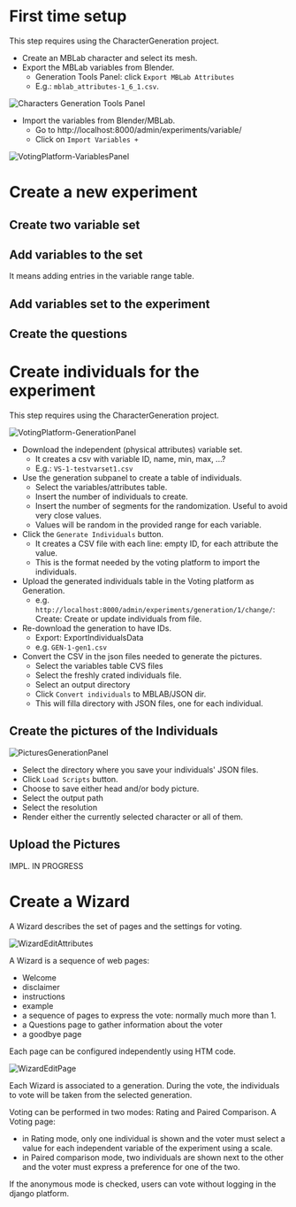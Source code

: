 # First time setup

This step requires using the CharacterGeneration project.

* Create an MBLab character and select its mesh.
* Export the MBLab variables from Blender.
  * Generation Tools Panel: click `Export MBLab Attributes`
  * E.g.: `mblab_attributes-1_6_1.csv`.

 ![Characters Generation Tools Panel](Pics/GenerationToolsPanel.png "Characters Generation Tools")


* Import the variables from Blender/MBLab.
  * Go to http://localhost:8000/admin/experiments/variable/
  * Click on `Import Variables +`

![VotingPlatform-VariablesPanel](Pics/VotingPlatform-VariablesPanel.png "Voting Platform: Variables Panel")

# Create a new experiment

## Create two variable set

## Add variables to the set
It means adding entries in the variable range table.

## Add variables set to the experiment

## Create the questions


# Create individuals for the experiment

This step requires using the CharacterGeneration project.

![VotingPlatform-GenerationPanel](Pics/VotingPlatform-GenerationPanel.png "Voting Platform: Generation panel")


* Download the independent (physical attributes) variable set.
  - It creates a csv with variable ID, name, min, max, ...?
  - E.g.: `VS-1-testvarset1.csv`
* Use the generation subpanel to create a table of individuals.
  - Select the variables/attributes table.
  - Insert the number of individuals to create.
  - Insert the number of segments for the randomization. Useful to avoid very close values.
  - Values will be random in the provided range for each variable.
* Click the `Generate Individuals` button.
  - It creates a CSV file with each line: empty ID, for each attribute the value.
  - This is the format needed by the voting platform to import the individuals.
* Upload the generated individuals table in the Voting platform as Generation.
  - e.g. `http://localhost:8000/admin/experiments/generation/1/change/`: Create: Create or update individuals from file.
* Re-download the generation to have IDs.
  - Export: ExportIndividualsData
  - e.g. `GEN-1-gen1.csv`
* Convert the CSV in the json files needed to generate the pictures.
  - Select the variables table CVS files
  - Select the freshly crated individuals file.
  - Select an output directory
  - Click `Convert individuals` to MBLAB/JSON dir.
  - This will filla directory with JSON files, one for each individual.

## Create the pictures of the Individuals

![PicturesGenerationPanel](Pics/PicturesGenerationPanel.png "Pictures Generation Panel")

* Select the directory where you save your individuals' JSON files.
* Click `Load Scripts` button.
* Choose to save either head and/or body picture.
* Select the output path
* Select the resolution
* Render either the currently selected character or all of them.

## Upload the Pictures
IMPL. IN PROGRESS


# Create a Wizard

A Wizard describes the set of pages and the settings for voting.

![WizardEditAttributes](Pics/VotingPlatform-EditWizard.png "Wizard Edit Attributes")


A Wizard is a sequence of web pages:
* Welcome
* disclaimer
* instructions
* example
* a sequence of pages to express the vote: normally much more than 1.
* a Questions page to gather information about the voter
* a goodbye page

Each page can be configured independently using HTM code.

![WizardEditPage](Pics/VotingPlatform-EditWizardPages.png "Wizard Edit Pages")

Each Wizard is associated to a generation. During the vote, the individuals to vote will be taken from the selected generation.

Voting can be performed in two modes: Rating and Paired Comparison.
A Voting page:
* in Rating mode, only one individual is shown and the voter must select a value for each independent variable of the experiment using a scale.
* in Paired comparison mode, two individuals are shown next to the other and the voter must express a preference for one of the two.

If the anonymous mode is checked, users can vote without logging in the django platform.
